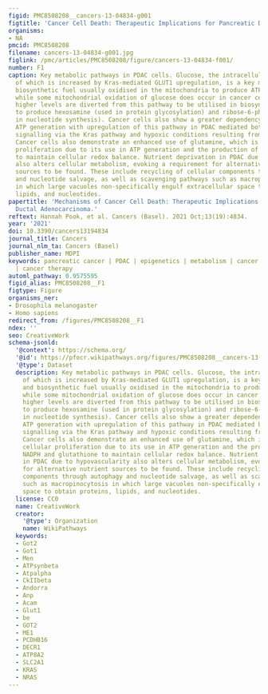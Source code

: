 ```yaml
---
figid: PMC8508208__cancers-13-04834-g001
figtitle: 'Cancer Cell Death: Therapeutic Implications for Pancreatic Ductal Adenocarcinoma'
organisms:
- NA
pmcid: PMC8508208
filename: cancers-13-04834-g001.jpg
figlink: /pmc/articles/PMC8508208/figure/cancers-13-04834-f001/
number: F1
caption: Key metabolic pathways in PDAC cells. Glucose, the intracellular abundance
  of which is increased by Kras-mediated GLUT1 upregulation, is a key metabolic and
  biosynthetic fuel usually oxidised in the mitochondria to produce ATP. However,
  while some mitochondrial oxidation of glucose does occur in cancer cells, proportionally
  higher levels are diverted from this pathway to be utilised in biosynthetic reactions
  to produce hexosamine (used in protein glycosylation) and ribose-6-phosphate (used
  in nucleotide synthesis). Cancer cells also show a greater dependency on glycolytic
  ATP generation with upregulation of this pathway in PDAC mediated both by oncogenic
  signalling via the Kras pathway and hypoxic conditions resulting from hypovascularity.
  Cancer cells also demonstrate an enhanced use of glutamine, which is vital in cellular
  proliferation due to its use in ATP generation and the production of NADPH and glutathione
  to maintain cellular redox balance. Nutrient deprivation in PDAC due to hypovascularity
  also alters cellular metabolism, evoking a requirement for alternative nutrient
  sources to be found. These include recycling of cellular components through autophagy
  and nucleotide salvage, as well as scavenging pathways such as macropinocytosis
  in which large vacuoles non-specifically engulf extracellular space to obtain proteins,
  lipids, and nucleotides.
papertitle: 'Mechanisms of Cancer Cell Death: Therapeutic Implications for Pancreatic
  Ductal Adenocarcinoma.'
reftext: Hannah Pook, et al. Cancers (Basel). 2021 Oct;13(19):4834.
year: '2021'
doi: 10.3390/cancers13194834
journal_title: Cancers
journal_nlm_ta: Cancers (Basel)
publisher_name: MDPI
keywords: pancreatic cancer | PDAC | epigenetics | metabolism | cancer stem cells
  | cancer therapy
automl_pathway: 0.9575595
figid_alias: PMC8508208__F1
figtype: Figure
organisms_ner:
- Drosophila melanogaster
- Homo sapiens
redirect_from: /figures/PMC8508208__F1
ndex: ''
seo: CreativeWork
schema-jsonld:
  '@context': https://schema.org/
  '@id': https://pfocr.wikipathways.org/figures/PMC8508208__cancers-13-04834-g001.html
  '@type': Dataset
  description: Key metabolic pathways in PDAC cells. Glucose, the intracellular abundance
    of which is increased by Kras-mediated GLUT1 upregulation, is a key metabolic
    and biosynthetic fuel usually oxidised in the mitochondria to produce ATP. However,
    while some mitochondrial oxidation of glucose does occur in cancer cells, proportionally
    higher levels are diverted from this pathway to be utilised in biosynthetic reactions
    to produce hexosamine (used in protein glycosylation) and ribose-6-phosphate (used
    in nucleotide synthesis). Cancer cells also show a greater dependency on glycolytic
    ATP generation with upregulation of this pathway in PDAC mediated both by oncogenic
    signalling via the Kras pathway and hypoxic conditions resulting from hypovascularity.
    Cancer cells also demonstrate an enhanced use of glutamine, which is vital in
    cellular proliferation due to its use in ATP generation and the production of
    NADPH and glutathione to maintain cellular redox balance. Nutrient deprivation
    in PDAC due to hypovascularity also alters cellular metabolism, evoking a requirement
    for alternative nutrient sources to be found. These include recycling of cellular
    components through autophagy and nucleotide salvage, as well as scavenging pathways
    such as macropinocytosis in which large vacuoles non-specifically engulf extracellular
    space to obtain proteins, lipids, and nucleotides.
  license: CC0
  name: CreativeWork
  creator:
    '@type': Organization
    name: WikiPathways
  keywords:
  - Got2
  - Got1
  - Men
  - ATPsynbeta
  - Atpalpha
  - CkIIbeta
  - Andorra
  - Anp
  - Acam
  - Glut1
  - be
  - GOT2
  - ME1
  - PCDHB16
  - DECR1
  - ATP8A2
  - SLC2A1
  - KRAS
  - NRAS
---
```

